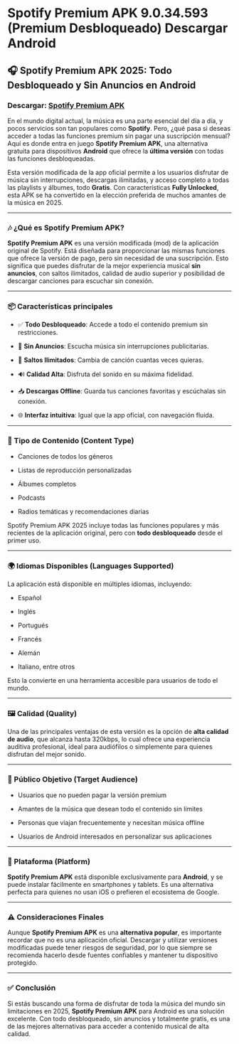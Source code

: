 ﻿# Spotify Premium APK 9.0.34.593 (Premium Desbloqueado) Descargar Android

## 🎧 Spotify Premium APK 2025: Todo Desbloqueado y Sin Anuncios en Android
### Descargar: [Spotify Premium APK](https://tinyurl.com/364tew76)
En el mundo digital actual, la música es una parte esencial del día a día, y pocos servicios son tan populares como **Spotify**. Pero, ¿qué pasa si deseas acceder a todas las funciones premium sin pagar una suscripción mensual? Aquí es donde entra en juego **Spotify Premium APK**, una alternativa gratuita para dispositivos **Android** que ofrece la **última versión** con todas las funciones desbloqueadas.

Esta versión modificada de la app oficial permite a los usuarios disfrutar de música sin interrupciones, descargas ilimitadas, y acceso completo a todas las playlists y álbumes, todo **Gratis**. Con características **Fully Unlocked**, esta APK se ha convertido en la elección preferida de muchos amantes de la música en 2025.

----------

### 🎶 ¿Qué es Spotify Premium APK?

**Spotify Premium APK** es una versión modificada (mod) de la aplicación original de Spotify. Está diseñada para proporcionar las mismas funciones que ofrece la versión de pago, pero sin necesidad de una suscripción. Esto significa que puedes disfrutar de la mejor experiencia musical **sin anuncios**, con saltos ilimitados, calidad de audio superior y posibilidad de descargar canciones para escuchar sin conexión.

----------

### 📦 Características principales

-   ✅ **Todo Desbloqueado**: Accede a todo el contenido premium sin restricciones.
    
-   🚫 **Sin Anuncios**: Escucha música sin interrupciones publicitarias.
    
-   🎵 **Saltos Ilimitados**: Cambia de canción cuantas veces quieras.
    
-   🔊 **Calidad Alta**: Disfruta del sonido en su máxima fidelidad.
    
-   📥 **Descargas Offline**: Guarda tus canciones favoritas y escúchalas sin conexión.
    
-   🌐 **Interfaz intuitiva**: Igual que la app oficial, con navegación fluida.
    

----------

### 📁 Tipo de Contenido (Content Type)

-   Canciones de todos los géneros
    
-   Listas de reproducción personalizadas
    
-   Álbumes completos
    
-   Podcasts
    
-   Radios temáticas y recomendaciones diarias
    

Spotify Premium APK 2025 incluye todas las funciones populares y más recientes de la aplicación original, pero con **todo desbloqueado** desde el primer uso.

----------

### 🌍 Idiomas Disponibles (Languages Supported)

La aplicación está disponible en múltiples idiomas, incluyendo:

-   Español
    
-   Inglés
    
-   Portugués
    
-   Francés
    
-   Alemán
    
-   Italiano, entre otros
    

Esto la convierte en una herramienta accesible para usuarios de todo el mundo.

----------

### 🖼️ Calidad (Quality)

Una de las principales ventajas de esta versión es la opción de **alta calidad de audio**, que alcanza hasta 320kbps, lo cual ofrece una experiencia auditiva profesional, ideal para audiófilos o simplemente para quienes disfrutan del mejor sonido.

----------

### 🎯 Público Objetivo (Target Audience)

-   Usuarios que no pueden pagar la versión premium
    
-   Amantes de la música que desean todo el contenido sin límites
    
-   Personas que viajan frecuentemente y necesitan música offline
    
-   Usuarios de Android interesados en personalizar sus aplicaciones
    

----------

### 📱 Plataforma (Platform)

**Spotify Premium APK** está disponible exclusivamente para **Android**, y se puede instalar fácilmente en smartphones y tablets. Es una alternativa perfecta para quienes no usan iOS o prefieren el ecosistema de Google.

----------

### ⚠️ Consideraciones Finales

Aunque **Spotify Premium APK** es una **alternativa popular**, es importante recordar que no es una aplicación oficial. Descargar y utilizar versiones modificadas puede tener riesgos de seguridad, por lo que siempre se recomienda hacerlo desde fuentes confiables y mantener tu dispositivo protegido.

----------

### ✅ Conclusión

Si estás buscando una forma de disfrutar de toda la música del mundo sin limitaciones en 2025, **Spotify Premium APK** para Android es una solución excelente. Con todo desbloqueado, sin anuncios y totalmente gratis, es una de las mejores alternativas para acceder a contenido musical de alta calidad.
